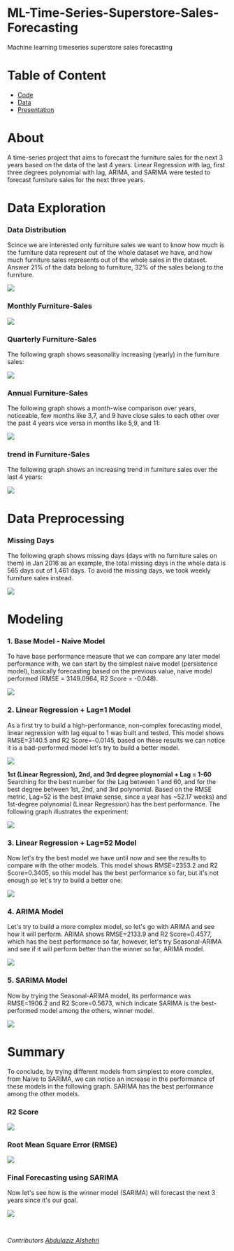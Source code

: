 # ML-Time-Series-Superstore-Sales-Forecasting
Machine learning timeseries superstore sales forecasting




# Table of Content
- [Code](https://github.com/AbdulazizAlshehri/ML-Time-Series-Superstore-Sales-Forecasting/blob/main/code/Superstore_Sales_Forecasting_.ipynb)
- [Data](https://github.com/AbdulazizAlshehri/ML-Time-Series-Superstore-Sales-Forecasting/blob/main/datasets/Sample%20-%20Superstore.xls)
- [Presentation](https://github.com/AbdulazizAlshehri/ML-Time-Series-Superstore-Sales-Forecasting/blob/main/presentation/Furniture%20Sales%20Forecasting.pdf)




# About
A time-series project that aims to forecast the furniture sales for the next 3 years based on the data of the last 4 years. Linear Regression with lag, first three degrees polynomial with lag, ARIMA, and SARIMA were tested to forecast furniture sales for the next three years.




# Data Exploration

### Data Distribution
Scince we are interested only furniture sales we want to know how much is the furniture data represent out of the whole dataset we have, and how much furniture sales represents out of the whole sales in the dataset. Answer 21% of the data belong to furniture, 32% of the sales belong to the furniture.

![](graphs/data_disturbution.png?raw=true "")


### Monthly Furniture-Sales

![](graphs/furniture_sales_monthly.png?raw=true "")


### Quarterly Furniture-Sales
The following graph shows seasonality increasing (yearly) in the furniture sales: 

![](graphs/furniture_sales_quarterly.png?raw=true "")


### Annual Furniture-Sales
The following graph shows a month-wise comparison over years, noticeable, few months like 3,7, and 9 have close sales to each other over the past 4 years vice versa in months like 5,9, and 11: 

![](graphs/furniture_sales_annual.png?raw=true "")


### trend in Furniture-Sales
The following graph shows an increasing trend in furniture sales over the last 4 years:

![](graphs/trend.png?raw=true "")




# Data Preprocessing


### Missing Days
The following graph shows missing days (days with no furniture sales on them) in Jan 2016 as an example, the total missing days in the whole data is 565 days out of 1,461 days. To avoid the missing days, we took weekly furniture sales instead.

![](graphs/missing_values_in_daily_furniture_sales.png?raw=true "")




# Modeling


### 1. Base Model - Naive Model
To have base performance measure that we can compare any later model performance with, we can start by the simplest naive model (persistence model), basically forecasting based on the previous value, naive model performed (RMSE = 3149.0964, R2 Score = -0.048).

![](graphs/model_evaluation_naive.png?raw=true "")


### 2. Linear Regression + Lag=1 Model
As a first try to build a high-performance, non-complex forecasting model, linear regression with lag equal to 1 was built and tested. This model shows RMSE=3140.5 and R2 Score=-0.0145, based on these results we can notice it is a bad-performed model let's try to build a better model.

![](graphs/model_evaluation_linear_regression_lag_1.png?raw=true "")


**1st (Linear Regression), 2nd, and 3rd degree ploynomial + Lag = 1-60** 
Searching for the best number for the Lag between 1 and 60, and for the best degree between 1st, 2nd, and 3rd polynomial. Based on the RMSE metric, Lag=52 is the best (make sense, since a year has ~52.17 weeks) and 1st-degree polynomial (Linear Regression) has the best performance. The following graph illustrates the experiment:

![](graphs/three_degree_polynomial_comparison.png?raw=true "")


### 3. Linear Regression + Lag=52 Model
Now let's try the best model we have until now and see the results to compare with the other models. This model shows RMSE=2353.2 and R2 Score=0.3405, so this model has the best performance so far, but it's not enough so let's try to build a better one: 

![](graphs/model_evaluation_linear_regression_lag_52.png?raw=true "")


### 4. ARIMA Model
Let's try to build a more complex model, so let's go with ARIMA and see how it will perform. ARIMA shows RMSE=2133.9 and R2 Score=0.4577, which has the best performance so far, however, let's try Seasonal-ARIMA and see if it will perform better than the winner so far, ARIMA model.

![](graphs/model_evaluation_ARIMA.png?raw=true "")


### 5. SARIMA Model
Now by trying the Seasonal-ARIMA model, its performance was RMSE=1906.2 and R2 Score=0.5673, which indicate SARIMA is the best-performed model among the others, winner model.

![](graphs/model_evaluation_SARIMA.png?raw=true "")




# Summary
To conclude, by trying different models from simplest to more complex, from Naive to SARIMA, we can notice an increase in the performance of these models in the following graph. SARIMA has the best performance among the other models.


### R2 Score 

![](graphs/evaluation_r2_score.png?raw=true "")


### Root Mean Square Error (RMSE)

![](graphs/evaluation_rmse.png?raw=true "")


### Final Forecasting using SARIMA
Now let's see how is the winner model (SARIMA) will forecast the next 3 years since it's our goal.

![](graphs/model_forecasting_final.png?raw=true "")




</br>

*Contributors [Abdulaziz Alshehri](https://github.com/AbdulazizAlshehri)*
